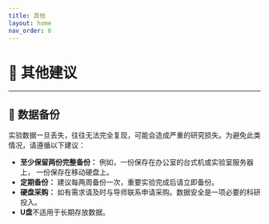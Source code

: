 ```yaml
---
title: 其他
layout: home
nav_order: 6
---
```


# 💾 其他建议

---

## 📌 数据备份

实验数据一旦丢失，往往无法完全复现，可能会造成严重的研究损失。为避免此类情况，请遵循以下建议：
- **至少保留两份完整备份：** 例如，一份保存在办公室的台式机或实验室服务器上， 一份保存在移动硬盘上。
- **定期备份：**  建议每两周备份一次，重要实验完成后请立即备份。
- **硬盘采购：** 如有需求请及时与导师联系申请采购。数据安全是一项必要的科研投入。
- **U盘**不适用于长期存放数据。